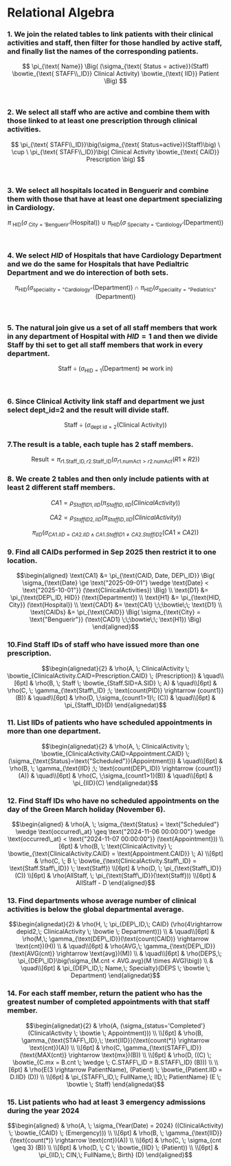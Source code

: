 # Relational Algebra

### 1. We join the related tables to link patients with their clinical activities and staff, then filter for those handled by active staff, and finally list the names of the corresponding patients.


$$
\pi_{\text{ Name}}
\Big(
    (\sigma_{\text{ Status = active}}(Staff)
    \bowtie_{\text{ STAFF\\_ID}} Clinical Activity)
    \bowtie_{\text{ IID}} Patient
\Big)
$$


<br>

### 2. We select all staff who are active and combine them with those linked to at least one prescription through clinical activities.

$$
\pi_{\text{ STAFF\\_ID}}\big(\sigma_{\text{ Status=active}}(Staff)\big)
\ \cup \
\pi_{\text{ STAFF\\_ID}}\big(
    Clinical Activity \bowtie_{\text{ CAID}} Prescription
\big)
$$


<br>

### 3. We select all hospitals located in Benguerir and combine them with those that have at least one department specializing in Cardiology.

$$
\pi_{\text{ HID}}
\big(
    \sigma_{\text{ City = 'Benguerir'}}(\text{Hospital})
\big)
\ \cup \
\pi_{\text{HID}}
\big(
    \sigma_{\text{ Specialty = 'Cardiology'}}(\text{Department})
\big)
$$


<br>


### 4. We select $HID$ of Hospitals that have Cardiology Department and we do the same for Hospitals that have Pedialtric Department and we do interection of both sets.

$$
\pi_{\mathrm{HID}}
\Big(
  \sigma_{\mathrm{speciality} = \text{"Cardiology"}}(\mathrm{Department})
\Big)
\ \cap \
\pi_{\mathrm{HID}}
\Big(
  \sigma_{\mathrm{speciality} = \text{"Pediatrics"}}(\mathrm{Department})
\Big)
$$

<br>


### 5. The natural join give us a set of all staff members that work in any department of Hospital with $HID =1$ and then we divide Staff by thi set to get all staff members that work in every department.

$$
\mathrm{Staff} \div 
\Big(
  \sigma_{\mathrm{HID} = 1}(\mathrm{Department})
  \bowtie
  \text{work in}
\Big)
$$

<br>


### 6. Since Clinical Activity link staff and department we just select dept_id=2 and the result will divide staff.

$$
\mathrm{Staff} \div 
\Big(
  \sigma_{\text{dept id} = 2}(\text{Clinical Activity})
\Big)
$$


### 7.The result is a table, each tuple has 2 staff members.

$$
\text{Result} = \pi_{r1.\text{Staff\_ID},\, r2.\text{Staff\_ID}}
  \left( \sigma_{r1.\text{numAct} > r2.\text{numAct}}(R1 \times R2) \right)
$$



### 8. We create 2 tables and then only include patients with at least 2 different staff members.

$$
CA1 = \rho_{StaffID1,\, IID} \Big( \pi_{StaffID,\, IID} (ClinicalActivity) \Big)
$$

$$
CA2 = \rho_{StaffID2,\, IID} \Big( \pi_{StaffID,\, IID} (ClinicalActivity) \Big)
$$

$$
\pi_{IID} \Big( 
\sigma_{CA1.IID = CA2.IID \;\wedge\; CA1.StaffID1 \neq CA2.StaffID2} 
(CA1 \times CA2) 
\Big)
$$

### 9. Find all CAIDs performed in Sep 2025 then restrict it to one location.

```math
\begin{aligned}
\text{CA1} &= \pi_{\text{CAID, Date, DEP\_ID}} \Big( \sigma_{\text{Date} \ge \text{"2025-09-01"} \wedge \text{Date} < \text{"2025-10-01"}} (\text{ClinicalActivities}) \Big) \\
\text{D1} &= \pi_{\text{DEP\_ID, HID}} (\text{Department}) \\
\text{H1} &= \pi_{\text{HID, City}} (\text{Hospital}) \\
\text{CAD1} &= \text{CA1} \;\;\bowtie\;\; \text{D1} \\
\text{CAIDs} &= \pi_{\text{CAID}} \Big( \sigma_{\text{City} = \text{"Benguerir"}} (\text{CAD1} \;\;\bowtie\;\; \text{H1}) \Big)
\end{aligned}
```

### 10.Find Staff IDs of staff who have issued more than one prescription.

```math
\begin{alignedat}{2}
& \rho(A, \; ClinicalActivity \; \bowtie_{ClinicalActivity.CAID=Prescription.CAID} \; (Prescription))
& \quad\\[6pt]
& \rho(B, \; Staff \; \bowtie_{Staff.SID=A.SID} \; A)
& \quad\\[6pt]
& \rho(C, \; \gamma_{\text{Staff\_ID} ;\; \text{count(PID)} \rightarrow {count1}}(B)) 
& \quad\\[6pt]
& \rho(D, \;\sigma_{count1>1}\; (C))
& \quad\\[6pt]
& \pi_{Staff\_ID}(D)
\end{alignedat}
```

### 11. List IIDs of patients who have scheduled appointments in more than one department.

```math
\begin{alignedat}{2}
& \rho(A, \; ClinicalActivity \; \bowtie_{ClinicalActivity.CAID=Appointment.CAID} \; (\sigma_{\text{Status}=\text{"Scheduled"}}(Appointment)))
& \quad\\[6pt]
& \rho(B, \; \gamma_{\text{IID} ;\; \text{count(DEP\_ID)} \rightarrow {count1}}(A))
& \quad\\[6pt]
& \rho(C, \;\sigma_{count1>1}(B))
& \quad\\[6pt]
& \pi_{IID}(C)
\end{alignedat}
```
### 12. Find Staff IDs who have no scheduled appointments on the day of the Green March holiday (November 6).

```math
\begin{aligned}
& \rho(A, \; \sigma_{\text{Status} = \text{"Scheduled"} \wedge 
\text{occurred\_at} \geq \text{"2024-11-06 00:00:00"} \wedge 
\text{occurred\_at} < \text{"2024-11-07 00:00:00"}} (\text{Appointment})) \\[6pt]
& \rho(B, \; \text{ClinicalActivity} \; \bowtie_{\text{ClinicalActivity.CAID} = \text{Appointment.CAID}} \; A) \\[6pt]
& \rho(C, \; B \; \bowtie_{\text{ClinicalActivity.Staff\_ID} = \text{Staff.Staff\_ID}} \; \text{Staff}) \\[6pt]
& \rho(D, \; \pi_{\text{Staff\_ID}}(C)) \\[6pt]
& \rho(AllStaff, \; \pi_{\text{Staff\_ID}}(\text{Staff})) \\[6pt]
& AllStaff - D
\end{aligned}
```



### 13. Find departments whose average number of clinical activities is below the global departmental average.

```math
\begin{alignedat}{2}
& \rho(H, \; \pi_{DEP\_ID,\; CAID} (\rho(4\rightarrow depid2,\; ClinicalActivity \; \bowtie \; Department))) \\
& \quad\\[6pt]
& \rho(M,\; \gamma_{\text{DEP\_ID}}(\text{count(CAID)} \rightarrow \text{cnt})(H)) \\
& \quad\\[6pt]
& \rho(AVG,\; \gamma_{\text{DEP\_ID}}(\text{AVG(cnt)} \rightarrow \text{avg})(M)) \\
& \quad\\[6pt]
& \rho(DEPS,\; \pi_{DEP\_ID}\big(\sigma_{M.cnt < AVG.avg}(M \times AVG)\big)) \\
& \quad\\[6pt]
& \pi_{DEP\_ID,\; Name,\; Specialty}(DEPS \; \bowtie \; Department)
\end{alignedat}
```

### 14. For each staff member, return the patient who has the greatest number of completed appointments with that staff member.

```math
\begin{alignedat}{2}
& \rho(A, (\sigma_{status='Completed'} (ClinicalActivity \; \bowtie \; Appointment))) \\
\\[6pt]
& \rho(B, \gamma_{\text{STAFF\_ID},\; \text{IID}}(\text{count(*)} \rightarrow \text{cnt})(A)) \\
\\[6pt]
& \rho(C, \gamma_{\text{STAFF\_ID}}(\text{MAX(cnt)} \rightarrow \text{mx})(B)) \\
\\[6pt]
& \rho(D, ((C) \; \bowtie_{C.mx = B.cnt \; \wedge \; C.STAFF\_ID = B.STAFF\_ID} (B))) \\
\\[6pt]
& \rho(E(3 \rightarrow PatientName), (Patient) \; \bowtie_{Patient.IID = D.IID} (D)) \\
\\[6pt]
& \pi_{STAFF\_ID,\; FullName,\; IID,\; PatientName} (E \; \bowtie \; Staff)
\end{alignedat}
```

### 15. List patients who had at least 3 emergency admissions during the year 2024

```math
\begin{aligned}
& \rho(A, \; \sigma_{Year(Date) = 2024} ((ClinicalActivity) \; \bowtie_{CAID} \; (Emergency))) \\
\\[6pt]
& \rho(B, \; \gamma_{\text{IID}}(\text{count(*)} \rightarrow \text{cnt})(A)) \\
\\[6pt]
& \rho(C, \; \sigma_{cnt \geq 3} (B)) \\
\\[6pt]
& \rho(D, \; C \; \bowtie_{IID} \; (Patient)) \\
\\[6pt]
& \pi_{IID,\; CIN,\; FullName,\; Birth} (D)
\end{aligned}
```
